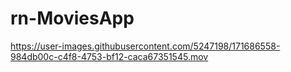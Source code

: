 # rn-MoviesApp


https://user-images.githubusercontent.com/5247198/171686558-984db00c-c4f8-4753-bf12-caca67351545.mov

